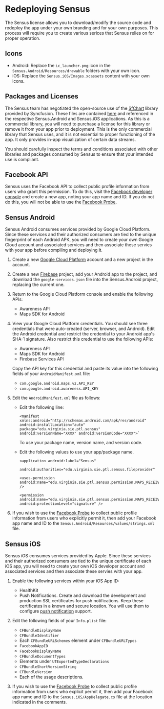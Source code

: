 ﻿---
uid:  redeploying
---

# Redeploying Sensus

The Sensus license allows you to download/modify the source code and redeploy the app 
under your own branding and for your own purposes. This process will
require you to create various serices that Sensus relies on for proper operation.

## Icons

* Android:  Replace the `ic_launcher.png` icon in the `Sensus.Android/Resources/drawable` folders with your own icon.
* iOS:  Replace the `Sensus.iOS/Images.xcassets` content with your own icons.

## Packages and Licenses

The Sensus team has negotiated the open-source use of the [SfChart](https://help.syncfusion.com/wpf/sfchart/getting-started) 
library provided by Syncfusion. These files are contained [here](https://github.com/predictive-technology-laboratory/sensus/tree/develop/dependencies/Syncfusion)
and referenced in the respective Sensus.Android and Sensus.iOS applications. As this is a commercial 
library, you will need to purchase a license for this library or remove it from your app prior to deployment. This is the 
only commercial library that Sensus uses, and it is not essential to proper functioning of the app. It only provides
in-app visualization of certain data streams.

You should carefully inspect the terms and conditions associated with other libraries and packages consumed by 
Sensus to ensure that your intended use is compliant.

## Facebook API

Sensus uses the Facebook API to collect public profile information from users who grant this permission. To do this, 
visit the [Facebook developer console](https://developers.facebook.com) and create a new app, noting your app name and ID.
If you do not do this, you will not be able to use the [Facebook Probe](xref:Sensus.Probes.Apps.FacebookProbe).

## Sensus Android

Sensus Android consumes services provided by Google Cloud Platform. Since these services and their authorized consumers are tied
to the unique fingerprint of each Android APK, you will need to create your own Google Cloud account and associated
services and then associate these servies with your app before compiling and deploying it.

1. Create a new [Google Cloud Platform](https://console.cloud.google.com) account and a new project in the account.
1. Create a new [Firebase](https://firebase.google.com/) project, add your Android app to the project, and download 
   the `google-services.json` file into the Sensus.Android project, replacing the current one.
1. Return to the Google Cloud Platform console and enable the following APIs:
   
   * Awareness API
   * Maps SDK for Android

1. View your Google Cloud Platform credentials. You should see three credentials that were auto-created (server,
   browser, and Android). Edit the Android credential and restrict the credential to your Android app's SHA-1 signature. 
   Also restrict this credential to use the following APIs:

   * Awareness API  
   * Maps SDK for Android
   * Firebase Services API

   Copy the API key for this credential and paste its value into the following fields of your `AndroidManifest.xml` file:
   
   * `com.google.android.maps.v2.API_KEY`
   * `com.google.android.awareness.API_KEY`

1. Edit the `AndroidManifest.xml` file as follows:

   * Edit the following line:

     ```
     <manifest xmlns:android="http://schemas.android.com/apk/res/android" android:installLocation="auto" package="edu.virginia.sie.ptl.sensus" android:versionName="XXXX" android:versionCode="XXXX">`
     ```    
    
     To use your package name, version name, and version code.
    
   * Edit the following values to use your app/package name.

     ```   
     <application android:label="Sensus"
     ```
     
     ```
     android:authorities="edu.virginia.sie.ptl.sensus.fileprovider"
     ```
     
     ```
     <uses-permission android:name="edu.virginia.sie.ptl.sensus.permission.MAPS_RECEIVE" />
     ```
     
     ```
     <permission android:name="edu.virginia.sie.ptl.sensus.permission.MAPS_RECEIVE" android:protectionLevel="signature" />
     ```
   
1. If you wish to use the [Facebook Probe](xref:Sensus.Probes.Apps.FacebookProbe) to collect public profile information from 
   users who explicitly permit it, then add your Facebook app name and ID to the `Sensus.Android/Resources/values/strings.xml` file.
   
## Sensus iOS

Sensus iOS consumes services provided by Apple. Since these services and their authorized consumers are tied
to the unique certificate of each iOS app, you will need to create your own iOS developer account and associated
services and then associate these servies with your app.

1. Enable the following services within your iOS App ID:

   * HealthKit
   * Push Notifications. Create and download the development and production SSL certificates for push notifications. Keep these
     certificates in a known and secure location. You will use them to configure [push notification](xref:push_notifications) support.

1. Edit the following fields of your `Info.plist` file:
   
   * `CFBundleDisplayName`
   * `CFBundleIdentifier`
   * Each `CFBundleURLSchemes` element under `CFBundleURLTypes`
   * `FacebookAppID`
   * `FacebookDisplayName`
   * `CFBundleDocumentTypes`
   * Elements under `UTExportedTypeDeclarations`
   * `CFBundleShortVersionString`
   * `CFBundleVersion`
   * Each of the usage descriptions.

1. If you wish to use the [Facebook Probe](xref:Sensus.Probes.Apps.FacebookProbe) to collect public profile information from 
   users who explicit permit it, then add your Facebook app name and ID to the `Sensus.iOS/AppDelegate.cs` file at the location 
   indicated in the comments.